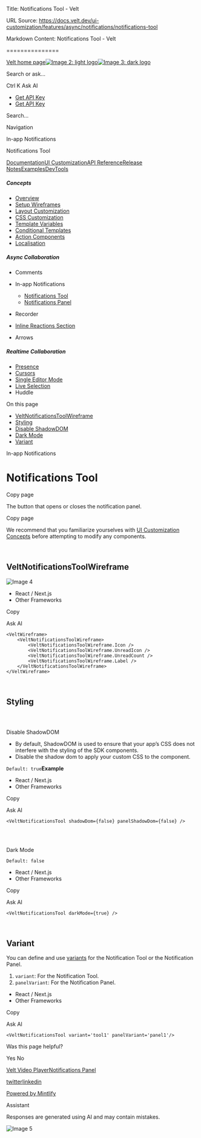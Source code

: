 Title: Notifications Tool - Velt

URL Source: https://docs.velt.dev/ui-customization/features/async/notifications/notifications-tool

Markdown Content:
Notifications Tool - Velt

===============

[Velt home page![Image 2: light logo](https://mintlify.s3.us-west-1.amazonaws.com/velt/velt-logo-big-light.png)![Image 3: dark logo](https://mintlify.s3.us-west-1.amazonaws.com/velt/velt-logo-big.png)](https://docs.velt.dev/)

Search or ask...

Ctrl K Ask AI

*   [Get API Key](https://console.velt.dev/)
*   [Get API Key](https://console.velt.dev/)

Search...

Navigation

In-app Notifications

Notifications Tool

[Documentation](https://docs.velt.dev/get-started/overview)[UI Customization](https://docs.velt.dev/ui-customization/overview)[API Reference](https://docs.velt.dev/api-reference/rest-apis/v2/organizations/add-organizations)[Release Notes](https://docs.velt.dev/release-notes/version-4/upgrade-guide)[Examples](https://velt.dev/examples)[DevTools](https://velt.dev/devtools)

##### Concepts

*   [Overview](https://docs.velt.dev/ui-customization/overview)
*   [Setup Wireframes](https://docs.velt.dev/ui-customization/setup)
*   [Layout Customization](https://docs.velt.dev/ui-customization/layout)
*   [CSS Customization](https://docs.velt.dev/ui-customization/styling)
*   [Template Variables](https://docs.velt.dev/ui-customization/template-variables)
*   [Conditional Templates](https://docs.velt.dev/ui-customization/conditional-templates)
*   [Action Components](https://docs.velt.dev/ui-customization/custom-action-component)
*   [Localisation](https://docs.velt.dev/ui-customization/localisation)

##### Async Collaboration

*   Comments
*   In-app Notifications
    *   [Notifications Tool](https://docs.velt.dev/ui-customization/features/async/notifications/notifications-tool)
    *   [Notifications Panel](https://docs.velt.dev/ui-customization/features/async/notifications/notifications-panel)

*   Recorder
*   [Inline Reactions Section](https://docs.velt.dev/ui-customization/features/async/inline-reactions)
*   Arrows

##### Realtime Collaboration

*   [Presence](https://docs.velt.dev/ui-customization/features/realtime/presence)
*   [Cursors](https://docs.velt.dev/ui-customization/features/realtime/cursors)
*   [Single Editor Mode](https://docs.velt.dev/ui-customization/features/realtime/single-editor-mode)
*   [Live Selection](https://docs.velt.dev/ui-customization/features/realtime/live-selection)
*   Huddle

On this page

*   [VeltNotificationsToolWireframe](https://docs.velt.dev/ui-customization/features/async/notifications/notifications-tool#veltnotificationstoolwireframe)
*   [Styling](https://docs.velt.dev/ui-customization/features/async/notifications/notifications-tool#styling)
*   [Disable ShadowDOM](https://docs.velt.dev/ui-customization/features/async/notifications/notifications-tool#disable-shadowdom)
*   [Dark Mode](https://docs.velt.dev/ui-customization/features/async/notifications/notifications-tool#dark-mode)
*   [Variant](https://docs.velt.dev/ui-customization/features/async/notifications/notifications-tool#variant)

In-app Notifications

Notifications Tool
==================

Copy page

The button that opens or closes the notification panel.

Copy page

We recommend that you familiarize yourselves with [UI Customization Concepts](https://docs.velt.dev/ui-customization/overview) before attempting to modify any components.

[​](https://docs.velt.dev/ui-customization/features/async/notifications/notifications-tool#veltnotificationstoolwireframe)

VeltNotificationsToolWireframe
----------------------------------------------------------------------------------------------------------------------------------------------------------

![Image 4](https://mintlify.s3.us-west-1.amazonaws.com/velt/images/customization/notification/notification-tool.png)

*    React / Next.js
*    Other Frameworks

Copy

Ask AI

```
<VeltWireframe>
    <VeltNotificationsToolWireframe>
        <VeltNotificationsToolWireframe.Icon />
        <VeltNotificationsToolWireframe.UnreadIcon />
        <VeltNotificationsToolWireframe.UnreadCount />
        <VeltNotificationsToolWireframe.Label />
    </VeltNotificationsToolWireframe>
</VeltWireframe>
```

[​](https://docs.velt.dev/ui-customization/features/async/notifications/notifications-tool#styling)

Styling
------------------------------------------------------------------------------------------------------------

### [​](https://docs.velt.dev/ui-customization/features/async/notifications/notifications-tool#disable-shadowdom)

Disable ShadowDOM

*   By default, ShadowDOM is used to ensure that your app’s CSS does not interfere with the styling of the SDK components.
*   Disable the shadow dom to apply your custom CSS to the component.

`Default: true`**Example**

*    React / Next.js
*    Other Frameworks

Copy

Ask AI

```
<VeltNotificationsTool shadowDom={false} panelShadowDom={false} />
```

### [​](https://docs.velt.dev/ui-customization/features/async/notifications/notifications-tool#dark-mode)

Dark Mode

`Default: false`

*    React / Next.js
*    Other Frameworks

Copy

Ask AI

```
<VeltNotificationsTool darkMode={true} />
```

[​](https://docs.velt.dev/ui-customization/features/async/notifications/notifications-tool#variant)

Variant
------------------------------------------------------------------------------------------------------------

You can define and use [variants](https://docs.velt.dev/ui-customization/layout#variants) for the Notification Tool or the Notification Panel.
1.   `variant`: For the Notification Tool.
2.   `panelVariant`: For the Notification Panel.

*    React / Next.js
*    Other Frameworks

Copy

Ask AI

```
<VeltNotificationsTool variant='tool1' panelVariant='panel1'/>
```

Was this page helpful?

Yes No

[Velt Video Player](https://docs.velt.dev/ui-customization/features/async/comments/comment-video-player)[Notifications Panel](https://docs.velt.dev/ui-customization/features/async/notifications/notifications-panel)

[twitter](https://twitter.com/veltjs)[linkedin](https://www.linkedin.com/company/veltjs)

[Powered by Mintlify](https://mintlify.com/preview-request?utm_campaign=poweredBy&utm_medium=referral&utm_source=velt)

Assistant

Responses are generated using AI and may contain mistakes.

![Image 5](https://mintlify.s3.us-west-1.amazonaws.com/velt/images/customization/notification/notification-tool.png)
